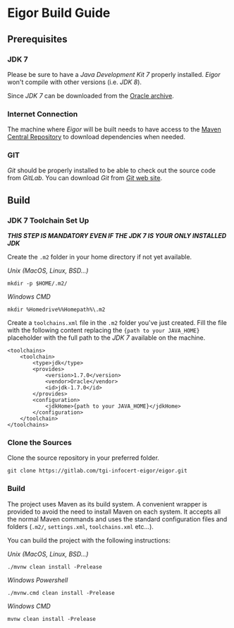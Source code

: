 Eigor Build Guide
=================

Prerequisites
-------------

### JDK 7
Please be sure to have a _Java Development Kit 7_ properly installed.
_Eigor_ won't compile with other versions (i.e. _JDK 8_).

Since _JDK 7_ can be downloaded from the [Oracle archive](http://www.oracle.com/technetwork/java/javase/downloads/java-archive-downloads-javase7-521261.html). 

### Internet Connection
The machine where _Eigor_ will be built needs to have access to the [Maven Central Repository](https://search.maven.org/) to download dependencies when needed.
 
### GIT
_Git_ should be properly installed to be able to check out the source code from _GitLab_. You can download _Git_
 from [_Git_ web site](https://git-scm.com/downloads).

Build
------------

### JDK 7 Toolchain Set Up

***THIS STEP IS MANDATORY EVEN IF THE JDK 7 IS YOUR ONLY INSTALLED JDK***

Create the `.m2` folder in your home directory if not yet available.

*Unix (MacOS, Linux, BSD...)*

    mkdir -p $HOME/.m2/

*Windows CMD*

    mkdir %Homedrive%%Homepath%\.m2

Create a `toolchains.xml` file in the `.m2` folder you've just created.
Fill the file with the following content replacing the `{path to your JAVA_HOME}` placeholder
 with the full path to the _JDK 7_ available on the machine.


    <toolchains>
        <toolchain>
            <type>jdk</type>
            <provides>
                <version>1.7.0</version>
                <vendor>Oracle</vendor>
                <id>jdk-1.7.0</id>
            </provides>
            <configuration>
                <jdkHome>{path to your JAVA_HOME}</jdkHome>
            </configuration>
        </toolchain>
    </toolchains>


### Clone the Sources

Clone the source repository in your preferred folder.

```
git clone https://gitlab.com/tgi-infocert-eigor/eigor.git
```

### Build
The project uses Maven as its build system. A convenient wrapper is provided to avoid the need
to install Maven on each system. It accepts all the normal Maven commands and uses the standard configuration
files and folders (`.m2/`, `settings.xml`, `toolchains.xml` etc...).

You can build the project with the following instructions:
   
*Unix (MacOS, Linux, BSD...)*

    ./mvnw clean install -Prelease
    
*Windows Powershell*
    
    ./mvnw.cmd clean install -Prelease
    
*Windows CMD*
    
    mvnw clean install -Prelease
    